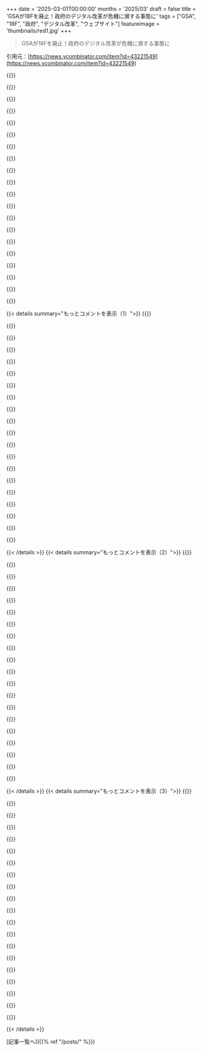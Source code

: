 +++
date = '2025-03-01T00:00:00'
months = '2025/03'
draft = false
title = 'GSAが18Fを廃止！政府のデジタル改革が危機に瀕する事態に'
tags = ["GSA", "18F", "政府", "デジタル改革", "ウェブサイト"]
featureimage = 'thumbnails/red1.jpg'
+++

> GSAが18Fを廃止！政府のデジタル改革が危機に瀕する事態に

引用元：[https://news.ycombinator.com/item?id=43221549](https://news.ycombinator.com/item?id=43221549)

{{<matomeQuote body="みんな、予算管理局のディレクター、Russell Voughtの発言を見てみるといいよ。政府の職員が悪者として見られることを望んでいるらしい。彼らは職場に行きたくなくなるくらい衝撃を与えたいみたい。これが18Fにいる官僚たちに対する攻撃だ。<br>" userName="hayst4ck" createdAt="2025-03-01T23:41:39" color="#38d3d3">}}

{{<matomeQuote body="攻撃しようとしてる官僚が誰だか分かってないみたいだね。18FのプロダクトマネージャーやUXデザイナーを‘官僚’なんて呼ぶのは無知すぎる。彼らは単なるスケープゴートにされてるだけ。<br>" userName="encomiast" createdAt="2025-03-02T00:34:26" color="#38d3d3">}}

{{<matomeQuote body="Garyの経済に関する動画は今のアメリカの状況を明らかにしてる。移民や政府職員を悪者に仕立て上げる手口に気を付けるべき。<br>" userName="jmathai" createdAt="2025-03-02T03:00:43" color="">}}

{{<matomeQuote body="Gary Stevensonは裕福な人たちが労働者と中間層に何をしてきたかを強く訴えている声の一つで、今のアメリカの状況でもその傾向が加速しているね。<br>" userName="danans" createdAt="2025-03-02T05:42:02" color="">}}

{{<matomeQuote body="‘官僚’と呼ばれるのはいつも否定的な意味を持つ。実際には何も意味しないと思うよ。<br>" userName="justin66" createdAt="2025-03-02T01:41:34" color="">}}

{{<matomeQuote body="それは意味がないわけじゃない。官僚っていう言葉は、実際にはほぼすべての公務員が同じ扱いを受けることからきてるんだ。<br>" userName="rl3" createdAt="2025-03-02T03:14:30" color="">}}

{{<matomeQuote body="‘官僚’は否定的な表現だって言った後に‘意味がない’ってのは矛盾してるよね。<br>" userName="nulld3v" createdAt="2025-03-02T02:38:24" color="">}}

{{<matomeQuote body="意味はないよ、それは自分の仕事を否定するためだけに使われる言葉さ。<br>" userName="bonzini" createdAt="2025-03-02T07:27:25" color="">}}

{{<matomeQuote body="ありがとう、まさにそういうことを言いたかったんだ。<br>" userName="justin66" createdAt="2025-03-02T13:55:18" color="">}}

{{<matomeQuote body="言葉は全てだよ。18Fの人は政府職員なのか、官僚なのか？こういう言葉選びが行動を決めるんだ。<br>" userName="hayst4ck" createdAt="2025-03-02T04:42:44" color="#785bff">}}

{{<matomeQuote body="１００％、この言葉を聞くと新たな時代での「バスタブに溺れるには小さすぎる」って感じる。しばらくの間、大勢の人があまりに曖昧なクリシェを言ってごまかしてたけど、今それが姿を消していくのを目の当たりにしてるね。いわゆる「ベースからクリンチへ」って感じ。" userName="refulgentis" createdAt="2025-03-02T00:51:33" color="#ff5733">}}

{{<matomeQuote body="公務員は自分の役割に徹するべきだった。３０年前にDCで育ったけど、当時は選ばれた大統領の方針に対して公務員が「抵抗」を宣言するなんて考えられなかった。それは書類を処理する機械としての公務員制度の前提を壊すことになる。" userName="rayiner" createdAt="2025-03-02T03:31:01" color="#38d3d3">}}

{{<matomeQuote body="これは完全にクレイジーだ。完全に破壊的で、チェックアンドバランスが消え去っている。" userName="rqtwteye" createdAt="2025-03-02T01:36:03" color="">}}

{{<matomeQuote body="みんな、rayinerのあからさまな悪意あるコメントに乗らないで。反応しない方がいい、争いに引き込もうとしてるんだから。" userName="dekhn" createdAt="2025-03-03T21:09:53" color="">}}

{{<matomeQuote body="私は「悪意のある議論」をしているわけじゃない。行政府の中に「チェックアンドバランス」があるという広まった誤情報と戦おうとしているんだ。Community Notesはどこにあるの？" userName="rayiner" createdAt="2025-03-04T01:09:51" color="">}}

{{<matomeQuote body="議論をしてるわけじゃなく、ただのコメントだよ。短い、挑発的なコメントを書いて、何も内容がない標準的な手法だね。あなたが相手に「チェックアンドバランス」を知っているか聞く理由を明確にしたらどう？" userName="dekhn" createdAt="2025-03-04T01:56:48" color="">}}

{{<matomeQuote body="はい、トランプは彼の有権者基盤（主に労働者階級の男性）の利益を無視した現政治階級を罰するために選ばれたと思う。選挙全体と彼の悲しい mandate は、行政府の恒久的な官僚制度を壊すことに関するもので、何かを修正したり実際にシステムを変えることではない。" userName="pclmulqdq" createdAt="2025-03-02T02:56:24" color="">}}

{{<matomeQuote body="私たちマイノリティも忘れないで！アジア人とヒスパニックでの２０ポイントのシフトを見逃すな。クイーンズのLittle Bangladeshでは、右に向かってネットで５５ポイントも動いたんだから。" userName="rayiner" createdAt="2025-03-02T03:33:39" color="">}}

{{<matomeQuote body="ちょっと脱線するけど、アメリカのバングラデシュ系アメリカ人の政治的な好み（民主党 vs GOP）とバングラデシュの政治（Awami League vs BNP vs Yunus）の間に関連性ってあるのかな？それとも別の次元なのかな？" userName="skissane" createdAt="2025-03-02T03:51:06" color="">}}

{{<matomeQuote body="『残酷さが肝心』" userName="Modified3019" createdAt="2025-03-02T00:16:13" color="">}}

{{< details summary="もっとコメントを表示（1）">}}
{{<matomeQuote body="間違ってるよ。彼らの目標は規制を減らして、特定の産業の負担を軽くするために、これらの機関を解体することなんだ。" userName="khazhoux" createdAt="2025-03-02T01:39:23" color="#ff5c5c">}}

{{<matomeQuote body="彼らは騙しているか、すごく無能かのどっちかだね。実際、アメリカの納税者に簡単に申請できる方法を提供することが、どんな産業にも負担になってるわけじゃない。また、FDICの検査官をたくさん解雇しても、銀行が彼らを払ってるから政府は何も節約できていないんだ。騙されてると思う。" userName="quantified" createdAt="2025-03-02T07:32:54" color="#ff5c5c">}}

{{<matomeQuote body="でも18Fはどうなの？政府の官僚主義をかなり効率化してきた目立った存在だよ。" userName="beej71" createdAt="2025-03-02T01:51:23" color="">}}

{{<matomeQuote body="彼らは政府の官僚主義を効率的じゃないように見せかけて、そうすれば無くすべきだと主張しようとしているんだ（彼らがそれを妨害したという事実は無視して）。" userName="genter" createdAt="2025-03-02T02:05:53" color="#ff5733">}}

{{<matomeQuote body="それが間違ってるってどうして？彼らは故意に政府の職員に残酷に接して、退職させることで、実質的に機関を解体しようとしているんだ。" userName="genter" createdAt="2025-03-02T01:48:07" color="">}}

{{<matomeQuote body="ある時点で石油は枯渇するし、限りある資源だから、最後の75年間は好き放題やらせればいいさ。EVやその他のことは、権力者が遊ぶための道具に過ぎないんだ。" userName="gunian" createdAt="2025-03-02T01:59:59" color="">}}

{{<matomeQuote body="『成長の限界』は1972年に産業の崩壊を予測したけど、以来ますます成長が加速してる。あと75年も持たないと思うよ。" userName="tenuousemphasis" createdAt="2025-03-02T09:28:30" color="#ff5733">}}

{{<matomeQuote body="スナイダー教授が切断攻撃についてドラマチックだと思ってたけど、トランプはアメリカのゴルバチョフとして記憶されるだろうね。" userName="Muromec" createdAt="2025-03-02T00:20:46" color="">}}

{{<matomeQuote body="あれ？彼がレーニンなら、国を皮肉的で警察国家にした人じゃない？ノーベル平和賞を受賞して、ロシアやソ連帝国の全体主義を終わらせるきっかけを作ったゴルバチョフよりもさ。" userName="ants_everywhere" createdAt="2025-03-02T01:44:53" color="">}}

{{<matomeQuote body="これってすごく片方的な見方だね。ロシアのどの街の人に聞いても、ゴルバチョフと彼の政策についてどう思うか教えてくれるはず。この意見には賛成だけど、ゴルバチョフは自分の国のために良いことをしようとしたんじゃないかな？その結果は意図しないものだったと思う。" userName="homebrewer" createdAt="2025-03-02T01:52:33" color="#785bff">}}

{{<matomeQuote body="すっごく片方的な見解だね、ロシアの街角で聞いてみればいいのに。あはは、北朝鮮の人たちにも意見を聞かないとね。" userName="CamperBob2" createdAt="2025-03-02T04:30:18" color="">}}

{{<matomeQuote body="Snyderが会議で話してるのを見たんだけど、ロシアの自由化は西に向かう動きだった。でも基本的な要素、法の支配がなかったんだよ。ロシアは資本主義と民主主義を真似たけど、根本を理解してなかったから逆に機会主義者たちが資産を手に入れて、その権力を固めてしまった。" userName="hayst4ck" createdAt="2025-03-02T04:54:36" color="#ff33a1">}}

{{<matomeQuote body="えっと、これはフルクリップはあるの？18秒のスピーチの一部だけってのは偏った切り取りに見えるよね。" userName="refurb" createdAt="2025-03-02T02:00:47" color="">}}

{{<matomeQuote body="カリフォルニアからだけど、片方的なメディアのクリップは今のアメリカメディアには普遍的な現象だよ。完全に同意するし、フルスピーチやプライマリーソース、自分で考えることが本当に大事だと思ってる。" userName="mistrial9" createdAt="2025-03-02T17:37:26" color="#38d3d3">}}

{{<matomeQuote body="その感情を弁護するような文脈はどこにあると思う？彼の公の記録を見る限り、これが彼にとって性格的におかしいとは思えないんだけど。" userName="acdha" createdAt="2025-03-02T02:06:08" color="">}}

{{<matomeQuote body="なぜなら、Propublicaが引用を切り取ったのを見たことあるから、完全に文脈を無視してるよね。メディアは何十年も嘘をついてきたから、特に文脈を欠いたクリップを見たら、彼らを信じるつもりはない。" userName="refurb" createdAt="2025-03-02T03:07:51" color="">}}

{{<matomeQuote body="君は、彼が例えば「だけどこういうことを言うのは社会病質者だ」とか言っている部分がカットされたような引用を想像してるの？そのクリップの長さや彼の口調から見て、この発言はおそらく意図的だったと思う。" userName="acdha" createdAt="2025-03-02T03:25:14" color="">}}

{{<matomeQuote body="誰かの言ってることをどう解釈するかは自分で決めたいんだ。他の誰かにそれを任せたくはない。＞”https://youtu.be/oBH9TmeJN_M」とりあえずこのクリップは同じポイントから始まるから見てみて。" userName="refurb" createdAt="2025-03-02T07:39:51" color="#ff33a1">}}

{{<matomeQuote body="アメリカにとって悪い結果だね。知ってる2つのプロジェクトは、政府のウェブサイトよりもはるかに良い実装だった。GSAのDigital Analytics Programは、政府ウェブサイトの使用状況に関する大量のデータを提供してて、位置情報や言語、デバイス、ブラウザなどが分かる。TreasuryのGovernment Spending Explorerは、2017年以降の支出を詳しく分析できて、国防費がどこに使われているかも見れる。もし資金があったら、18Fの社員をすぐに雇いたい。" userName="araes" createdAt="2025-03-01T18:44:35" color="#ff5c5c">}}

{{<matomeQuote body="政府をできるだけ機能不全にさせたいのが目的なんだろうね。腐敗を助ける部分以外は、小さくして税金を減らすことで、もっと金持ちになりたいんだ。こんなの、意図的にやってるんじゃないか。" userName="onlyrealcuzzo" createdAt="2025-03-01T18:57:18" color="">}}


{{< /details >}}
{{< details summary="もっとコメントを表示（2）">}}
{{<matomeQuote body="DOGEの動機が理解できなかったけど、政府職員の人件費を削減することで、法人や富裕層の税を減らす理由づけができるんだな。労働者の生活の質が20年前より低下してるのは移民や貧困層のせいだと考えて注意を逸らすのが狙いだ。" userName="jmathai" createdAt="2025-03-02T03:07:29" color="">}}

{{<matomeQuote body="ダウンvoteの理由は分からないけど、税の減免は共和党の支出計画に含まれるだろうね、赤字なんて気にせずに。" userName="nxobject" createdAt="2025-03-02T06:59:56" color="">}}

{{<matomeQuote body="1. 今まさに進行中。下院がメディケアから900億ドルをカットして、資本税カットの資金にしてる。2. 共和党の支出計画は60年以上前からそうだし、共和党政権下で赤字が増えるのは偶然じゃない。" userName="johnnyanmac" createdAt="2025-03-04T19:49:04" color="#ff5733">}}

{{<matomeQuote body="税金の問題じゃない。超富裕層は実際には税金を払っていないし、中流層の税金にも関心がない。問題は規制だ。政府の規制が超富裕層に対抗できる唯一の手段なんだ。" userName="jonstewart" createdAt="2025-03-02T02:17:26" color="">}}

{{<matomeQuote body="＞超富裕層は実際には税金を払っていない、<br>いいえ、実際には多くの人は一年間に何も払わないことがあるけど、彼らは毎年数百万ドルを払ってるし、一生のうちに数千万から何億ドルをも払ってる。" userName="onlyrealcuzzo" createdAt="2025-03-02T15:08:55" color="">}}

{{<matomeQuote body="同意してくれてありがとう。HNの他の人もパーセンテージの理解はしてると思うよ。" userName="jonstewart" createdAt="2025-03-02T16:06:12" color="">}}

{{<matomeQuote body="最近は驚くべきことが多いよ。でも、彼らが税のカットを求める戦いは控えめに言っても重要だね。規制緩和は長期的に良いけど、今は「数値が上がる」時期だから、税カットは彼らにすぐ利益をもたらす。" userName="johnnyanmac" createdAt="2025-03-04T19:50:38" color="">}}

{{<matomeQuote body="Muskが利益相反のある業界CEOを機関に入れたことで、他の目的もあるんだろうね。残りカスを民営化するという。" userName="asmor" createdAt="2025-03-01T21:42:44" color="">}}

{{<matomeQuote body="今大事なのは、すべての公務員と市民ができる限りのペーパー・トレイルを残すことだよ。法廷での争いのときに、違法行為をした人たちが有罪になるように。" userName="ethbr1" createdAt="2025-03-02T01:35:17" color="#ff33a1">}}

{{<matomeQuote body="兄貴、もう1975年じゃない、2025年だよ。大統領は南米の独裁者みたいに免責があるし、支持があればその代理人たちも恩赦を受けるんだ。公務員はできるだけ長く給料をもらって、できるだけ働かないのが一番さ。" userName="Spooky23" createdAt="2025-03-02T02:19:09" color="">}}

{{<matomeQuote body="大統領は『公務に関する行為』では犯罪訴追されないし、この裁判所はそれを幅広く解釈するだろうけど、彼の命令に従った人たちは免責ないからね。それを忘れないで。" userName="extra88" createdAt="2025-03-02T04:50:10" color="">}}

{{<matomeQuote body="＞誰の命令に従っても免責はない<br>DC内で犯罪を犯す限り、完全に恩赦されるよ。DCの外では、勇気のある検察官が必要。" userName="Spooky23" createdAt="2025-03-02T20:26:47" color="#45d325">}}

{{<matomeQuote body="シニシズムは怠惰の言い訳だよ。政府のやってることに反対する人はいつもいるし、それが民主主義の終わりだって言われてる。でも、今の未来は行動した人たちによって築かれたんだ。" userName="ethbr1" createdAt="2025-03-02T03:37:13" color="#38d3d3">}}

{{<matomeQuote body="他のサイトで「バナナ・リパブリック」って言葉が出てたけど、何を指すのかよく知らなかったから調べたら、アメリカが最近多くの条件を満たしてるのが驚きだった。" userName="araes" createdAt="2025-03-02T18:29:26" color="#ff5733">}}

{{<matomeQuote body="笑、そういう友達を羨ましいよ。いまは封建的なオリガーキだって目を覚ませ！落書きを読む力を身につけろ。" userName="gunian" createdAt="2025-03-02T02:01:39" color="">}}

{{<matomeQuote body="＞政府をできる限り機能不全にするのが目標<br>それが後で国を完全に壊して、本当のコーポラシーで救う正当化になるから。" userName="buran77" createdAt="2025-03-01T19:14:03" color="">}}

{{<matomeQuote body="ありがとう、初めて聞いた言葉だ。いつもオリガーキやプルートクラシーのことを考えてたけど、コーポラシーとも似てるし、死んだ国が「コープス」によって動かされる感じがした。" userName="araes" createdAt="2025-03-02T18:03:05" color="#ff33a1">}}

{{<matomeQuote body="これ、誰にでも繰り返して言う必要があるよ。" userName="pstuart" createdAt="2025-03-01T20:34:10" color="">}}

{{<matomeQuote body="彼らのウェブ開発ガイド、特にa11yのやつは高品質で、それが今日午前中にオフラインになった。少し改変したコピーを立ち上げたよ。https://guides.18f.kmr.me/  GitHubのリポジトリが残ることを願う。いくつかフォークしてクローンしたので、興味がある人はぜひ眺めて、消える前に面白そうなものを掴んでおいてほしい。" userName="retzkek" createdAt="2025-03-02T06:09:04" color="#ff5c5c">}}

{{<matomeQuote body="アップデート: 以前の18Fの人たちが新しいサイトを立ち上げたよ: https://18f.org/guides/" userName="retzkek" createdAt="2025-03-03T19:38:02" color="">}}


{{< /details >}}
{{< details summary="もっとコメントを表示（3）">}}
{{<matomeQuote body="あの素晴らしい透明性と分析があるのに、こんな multimillion dollar の Uniparty/DeepStateのマネーロンダリングスキームを見つけられなかったとはもったいない: ＞”https://x.com/DataRepublican/status/1889172190282821690” たった一人の耳が不自由な女性ハッカーが明らかにしたんだ。彼女はパートタイムでやってたけど、doxxされてからフルタイムになった。" userName="ein0p" createdAt="2025-03-01T21:39:18" color="">}}

{{<matomeQuote body="これは笑っちゃうほどひどい分析だ。名前すら正確に言えないし、他の重要なことも言えてない。この現象は我々の国の衰退を象徴してるね。理解する努力をしない人が、自分の間違いをソーシャルメディアで配信して、真実を知ろうともしない観客に食わせてる。" userName="snowwrestler" createdAt="2025-03-02T04:01:17" color="">}}

{{<matomeQuote body="政府の顧問として働いてる人を“doxx”することはできない。一般の人に知る権利があるんだから。" userName="djur" createdAt="2025-03-01T23:43:21" color="">}}

{{<matomeQuote body="オンラインで税金申告できるってのが、アメリカでは極左の考えだなんてマジ驚きだわ。税金のシンプル化やコスト削減が右派からも賛同されると思うけどね。" userName="Reason077" createdAt="2025-03-01T18:32:30" color="#38d3d3">}}

{{<matomeQuote body="政府が税金計算してくれたら、左派が新しい税金を追加するのが簡単すぎるって言ってるけど、実際には申告しなかった場合、IRSが計算して請求書を送るんだよね。ただし、それにはペナルティが加算されるけど。" userName="jedberg" createdAt="2025-03-01T19:29:32" color="">}}

{{<matomeQuote body="正しいことをするなら、給与からの源泉徴収を撤廃すべきだね。毎月政府に小切手を書くことになれば、みんな自分がどれだけ税金を払ってるか気づくはず。大半の人にとって税金はかなりの出費だよ。" userName="thelastgallon" createdAt="2025-03-01T21:01:10" color="">}}

{{<matomeQuote body="IRSが税法の重要な要素を追跡するのは無理。例えば、EITCの対象は家庭の雇用や支出パターンに依存してるけど、同居人がいることは追跡してないし、複数の住宅を持ってたら、どの住宅にどれくらい住んでるかも把握できない。" userName="twoodfin" createdAt="2025-03-02T18:14:53" color="">}}

{{<matomeQuote body="確かに、IRSが簡単なフォームを送って必要な情報を聞いてくるだけで済むかもね。でも実際、約80%の税申告はIRSが何も聞かなくても計算できるんだ。多くの納税者はW2収入で、標準控除を選んでるから。" userName="jedberg" createdAt="2025-03-02T19:40:51" color="#ff5733">}}

{{<matomeQuote body="今日のフォームは何かを尋ねるものだよ。IRSが簡素化してないだけなんじゃない？データ収集が必要なのを過小評価してると思う。子供が生まれたり家が売買されたりして、複雑なデータがあるからね。" userName="twoodfin" createdAt="2025-03-03T00:45:58" color="">}}

{{<matomeQuote body="今のはそうじゃないよ。最初に“W2の内容を教えて”って始まるけど、IRSはすでに知ってるんだから必要ないんだ。TurboTaxが人気なのは、質問するインターフェースがいいから。欧米では、単に請求書を送るだけだよ。" userName="jedberg" createdAt="2025-03-03T00:50:03" color="#45d325">}}

{{<matomeQuote body="IRSは不動産取引や出生記録のデータベースを持ってないし、寄付の情報もちゃんと追跡できないよ。監査の時、IRSが自分の証拠を提示するわけじゃなくて、自分が証明する必要がある。" userName="twoodfin" createdAt="2025-03-03T01:13:19" color="">}}

{{<matomeQuote body="違うよ。税金は過去のもので、寄付は税金支払い前に済ませてるから、未申告が発覚したら税金が高くなるだけだよ。" userName="lesuorac" createdAt="2025-03-01T19:50:03" color="">}}

{{<matomeQuote body="返金を受けるはずなら、あちらはお金を持ってて、数年分の利息も払うって話だよね。しかし、その利息を請求すると税金かかるし。" userName="abeyer" createdAt="2025-03-01T20:21:20" color="">}}

{{<matomeQuote body="＞「税金を計算してくれると、新しい税金の追加に気づかないかも」って言ってるみたいだけど、その主張は実際に起こることだよ。" userName="WorkerBee28474" createdAt="2025-03-01T20:05:44" color="">}}

{{<matomeQuote body="右派は税金を難しくして痛みを伴わないとダメだと思ってるみたい。でも、それが税金を下げる助けにはならない。" userName="stouset" createdAt="2025-03-01T18:55:45" color="">}}

{{<matomeQuote body="税金が下がる理由は新しい控除やクレジットを見つけることから来るイメージがあるんだよね。税金が難しいのが問題じゃない。" userName="kccqzy" createdAt="2025-03-01T19:02:48" color="">}}

{{<matomeQuote body="税金の話題がコロノスコピーみたいに扱われてるのはおかしなこと。W-2収入で標準控除だけなら簡単なのに、難しいって印象を持たれる。" userName="acdha" createdAt="2025-03-01T19:43:11" color="#45d325">}}

{{<matomeQuote body="アメリカの右派は連邦政府を信じてない。連邦政府を存続させるものは壊されるべきだと思ってる。" userName="kadoban" createdAt="2025-03-01T18:54:35" color="">}}

{{<matomeQuote body="連邦政府を信じてないってわけじゃなく、自分たちがコントロールできる政府を信じてるだけだよ。" userName="vkou" createdAt="2025-03-01T18:56:51" color="">}}

{{<matomeQuote body="独立機関のコントロールは誰がしてるんだ？議会がそれを修正しないし、行政府もなんだか怪しい。" userName="dingnuts" createdAt="2025-03-01T19:12:32" color="">}}


{{< /details >}}


[記事一覧へ]({{% ref "/posts/" %}})
